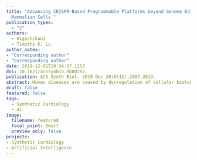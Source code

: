 ```yaml
---
title: "Advancing CRISPR-Based Programmable Platforms beyond Genome Editing in
  Mammalian Cells "
publication_types:
  - "2"
authors:
  - Higashikuni
  - Timothy K. Lu
author_notes:
- "Corresponding author"
- "Corresponding author"
date: 2019-12-01T20:34:17.125Z
doi: 10.1021/acssynbio.9b00297.
publication: ACS Synth Biol. 2019 Dec 20;8(12):2607-2619. 
abstract: Human diseases are caused by dysregulation of cellular biological programs that are encoded in DNA. Unveiling the endogenous programs and encoding new programs into the genome are key to creating novel diagnostic and therapeutic strategies. CRISPR/Cas9, originally identified in bacteria, has revolutionized genome editing in mammalian cells. Recent advances in CRISPR technologies have provided new programmable platforms for modifying cell function and behavior. CRISPR-based transcriptional regulators and modified gRNAs have enabled multiplexed regulation and visualization of genome dynamics with spatiotemporal precision. Using these toolkits, genome-scale screening platforms can identify key genetic elements or combinations thereof that modulate phenotypes in mammalian cells. In addition, imaging platforms for multiplexed genomic labeling have been created to study the conformation and dynamics of chromatin in living cells, which are essential for genome function. Furthermore, CRISPR-based computation and memory platforms have been built in living mammalian cells by using DNA as a data processing and storage medium to regulate and monitor cellular behaviors. The conditional regulation of CRISPR-based parts has enabled the design of complex multilayered biological programs. CRISPR-based memory platforms can continuously record biological events as mutations in defined DNA loci. By making use of base editors, CRISPR-based computation and memory platforms have been interconnected to perform logic operations based on past events. These technologies open up new avenues for understanding biological phenomena and designing mammalian cells as living machines for biomedical applications.
draft: false
featured: false
tags: 
  - Synthetic Cardiology
  - AI
image:
  filename: featured
  focal_point: Smart
  preview_only: false
projects: 
- Synthetic Cardiology
- Artificial Intelligence
---
```

